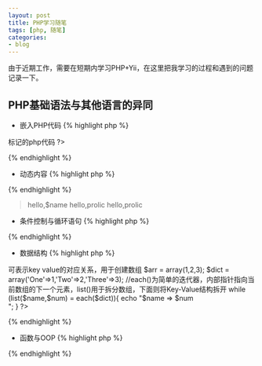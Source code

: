 ```yaml
---
layout: post
title: PHP学习随笔
tags: [php, 随笔]
categories:
- blog
---
```

  
由于近期工作，需要在短期内学习PHP+Yii，在这里把我学习的过程和遇到的问题记录一下。

## PHP基础语法与其他语言的异同 
+ 嵌入PHP代码
{% highlight php %}
<?php
    //php类似js，在html中嵌入由<?php>标记的php代码
?>
{% endhighlight %} 

+ 动态内容
{% highlight php %}
<?php
    //php中变量统一由$开头，弱类型
    $name = 'prolic';
    //由echo输出到HTML中，"."符号拼接字符串
    echo 'hello,$name';
    echo "hello,$name";
    echo 'hello,'.$name;
    //注意单引号双引号的不同，单引号并不解释变量
?>
{% endhighlight %} 
> hello,$name 
> hello,prolic 
> hello,prolic  

+ 条件控制与循环语句
{% highlight php %}
<?php
    //$_POST 和 $_GET 分别对应post请求和get请求所传入的参数
    if($_POST["isOne"] == True){
        echo "One";
    }
    elseif($_GET['isTwo']){
        echo "Two"
    }
    //PHP支持switch语句
    //PHP支持foreach
    foreach($Children as $child){
        echo $child;
    }
?>
{% endhighlight %} 
+ 数据结构
{% highlight php %}
<?php
    //数组由array()创建，=>可表示key value的对应关系，用于创建数组
    $arr = array(1,2,3);
    $dict = array('One'=>1,'Two'=>2,'Three'=>3);
    //each()为简单的迭代器，内部指针指向当前数组的下一个元素，list()用于拆分数组，下面则将Key-Value结构拆开
    while (list($name,$num) = each($dict)){
        echo "$name => $num<br />";
    }
?>
{% endhighlight %} 
+ 函数与OOP
{% highlight php %}
<?php
    //载入php文件
    require('autoload.php');
    //extends关键字用于继承，class及function用于创建类及函数，"\"代表命名空间
    class Student extends \yii\db\ActiveRecord
    {
        public static function tableName()
        {
            return 'Student';
        }
    }
    //匿名类
    $myfunction = function($name){
        echo $name;
    }
    //支持接口，final，override及函数式等
    //通过ReflectionClass及一些简易函数支持反射
?>
{% endhighlight %} 


